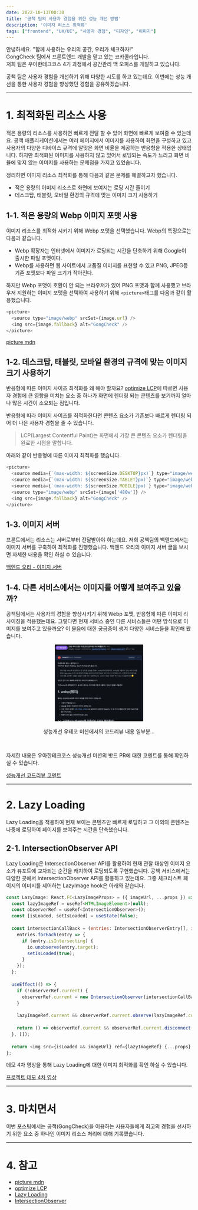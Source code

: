 ```yaml
---
date: 2022-10-13T00:30
title: '공책 팀의 사용자 경험을 위한 성능 개선 방법'
description: '이미지 리소스 최적화'
tags: ["frontend", "UX/UI", "사용자 경험", "디자인", "이미지"]
---
```


안녕하세요. "함께 사용하는 우리의 공간, 우리가 체크하자!"</br>
GongCheck 팀에서 프론트엔드 개발을 맡고 있는 코카콜라입니다.</br>
저희 팀은 우아한테크코스 4기 과정에서 공간관리 백 오피스를 개발하고 있습니다.

공책 팀은 사용자 경험을 개선하기 위해 다양한 시도를 하고 있는데요. 이번에는 성능 개선을 통한 사용자 경험을 향상했던 경험을 공유하겠습니다.

---

# 1. 최적화된 리소스 사용

적은 용량의 리소스를 사용하면 빠르게 전달 할 수 있어 화면에 빠르게 보여줄 수 있는데요. 공책 애플리케이션에서는 여러 페이지에서 이미지를 사용하여 화면을 구성하고 있고 사용자의 다양한 디바이스 규격에 알맞은 화면 비율을 제공하는 반응형을 적용한 상태입니다. 하지만 최적화된 이미지를 사용하지 않고 있어서 로딩되는 속도가 느리고 화면 비율에 맞지 않는 이미지를 사용하는 문제점을 가지고 있었습니다.

정리하면 이미지 리소스 최적화를 통해 다음과 같은 문제를 해결하고자 했습니다.
- 적은 용량의 이미지 리소스로 화면에 보여지는 로딩 시간 줄이기
- 데스크탑, 태블릿, 모바일 환경의 규격에 맞는 이미지 크기 사용하기

## 1-1. 적은 용량의 Webp 이미지 포맷 사용

이미지 리소스를 최적화 시키기 위해 Webp 포맷을 선택했습니다. Webp의 특징으로는 다음과 같습니다.
- Webp 확장자는 인터넷에서 이미지가 로딩되는 시간을 단축하기 위해 Google이 출시한 파일 포맷이다.
- Webp를 사용하면 웹 사이트에서 고품질 이미지를 표현할 수 있고 PNG, JPEG등 기존 포맷보다 파일 크기가 작아진다.

하지만 Webp 포맷이 호환이 안 되는 브라우저가 있어 PNG 포맷과 함께 사용했고 브라우저 지원하는 이미지 포맷을 선택하여 사용하기 위해 `<picture>`태그를 다음과 같이 활용했습니다.

```javascript
<picture>
  <source type="image/webp" srcSet={image.url} />
  <img src={image.fallback} alt="GongCheck" />
</picture>
```

[picture mdn](https://developer.mozilla.org/en-US/docs/Web/HTML/Element/picture)

## 1-2. 데스크탑, 태블릿, 모바일 환경의 규격에 맞는 이미지 크기 사용하기
반응형에 따른 이미지 사이즈 최적화를 왜 해야 할까요? [optimize LCP]([https://web.dev/i18n/ko/optimize-lcp/](https://web.dev/i18n/ko/optimize-lcp/))에 따르면 사용자 경험에 큰 영향을 미치는 요소 중 하나가 화면에 렌더링 되는 콘텐츠를 보기까지 얼마나 많은 시간이 소요되는 점입니다.

반응형에 따라 이미지 사이즈를 최적화한다면 콘텐츠 요소가 기존보다 빠르게 렌더링 되어 더 나은 사용자 경험을 줄 수 있습니다.

> LCP(Largest Contentful Paint)는 화면에서 가장 큰 콘텐츠 요소가 렌더링을 완료한 시점을 말합니다.

아래와 같이 반응형에 따른 이미지 최적화를 했습니다.

```javascript
<picture>
  <source media={`(max-width: ${screenSize.DESKTOP}px)`} type="image/webp" srcSet={image['320w']} />
  <source media={`(max-width: ${screenSize.TABLET}px)`} type="image/webp" srcSet={image['240w']} />
  <source media={`(max-width: ${screenSize.MOBILE}px)`} type="image/webp" srcSet={image['160w']} />
  <source type="image/webp" srcSet={image['480w']} />
  <img src={image.fallback} alt="GongCheck" />
</picture>
```

## 1-3. 이미지 서버

프론트에서는 리소스는 서버로부터 전달받아야 하는데요. 저희 공책팀의 백엔드에서는 이미지 서버를 구축하여 최적화를 진행했습니다.
백엔드 오리의 이미지 서버 글을 보시면 자세한 내용을 확인 하실 수 있습니다.

[백엔드 오리 - 이미지 서버]([https://tecoble.techcourse.co.kr/post/2022-09-13-image-storage-server/](https://tecoble.techcourse.co.kr/post/2022-09-13-image-storage-server/))

## 1-4. 다른 서비스에서는 이미지를 어떻게 보여주고 있을까?

공책팀에서는 사용자의 경험을 향상시키기 위해 Webp 포맷, 반응형에 따른 이미지 리사이징을 적용했는데요. 그렇다면 현재 서비스 중인 다른 서비스들은 어떤 방식으로 이미지를 보여주고 있을까요? 이 물음에 대한 궁금증이 생겨 다양한 서비스들을 확인해 봤습니다.

<div align="center">
    <img src="pr.png" width="240" />
    <p>성능개선 우테코 미션에서의 코드리뷰 내용 일부분...</p>
</div>
</br>

자세한 내용은 우아한테크코스 성능개선 미션의 밧드 PR에 대한 코멘트를 통해 확인하실 수 있습니다.

[성능개선 코드리뷰 코멘트](https://github.com/woowacourse/perf-basecamp/pull/62)

---

# 2. Lazy Loading

Lazy Loading을 적용하여 현재 보이는 콘텐츠만 빠르게 로딩하고 그 이외의 콘텐츠는 나중에 로딩하여 페이지를 보여주는 시간을 단축했습니다.

## 2-1. IntersectionObserver API

Lazy Loading은 IntersectionObserver API를 활용하여 현재 관찰 대상인 이미지 요소가 뷰포트에 교차되는 순간을 캐치하여 로딩되도록 구현했습니다. 공책 서비스에서는 다양한 곳에서 IntersectionObserver API를 활용하고 있는데요. 그중 체크리스트 페이지의 이미지를 제어하는 LazyImage hook은 아래와 같습니다.

```javascript
const LazyImage: React.FC<LazyImageProps> = ({ imageUrl, ...props }) => {
  const lazyImageRef = useRef<HTMLImageElement>(null);
  const observerRef = useRef<IntersectionObserver>();
  const [isLoaded, setIsLoaded] = useState(false);

  const intersectionCallBack = (entries: IntersectionObserverEntry[], io: IntersectionObserver) => {
    entries.forEach(entry => {
      if (entry.isIntersecting) {
        io.unobserve(entry.target);
        setIsLoaded(true);
      }
    });
  };

  useEffect(() => {
    if (!observerRef.current) {
      observerRef.current = new IntersectionObserver(intersectionCallBack);
    }

    lazyImageRef.current && observerRef.current.observe(lazyImageRef.current);

    return () => observerRef.current && observerRef.current.disconnect();
  }, []);

  return <img src={isLoaded && imageUrl} ref={lazyImageRef} {...props} />;
};
```

데모 4차 영상을 통해 Lazy Loading에 대한 이미지 최적화를 확인 하실 수 있습니다.

[프로젝트 데모 4차 영상](https://www.youtube.com/watch?v=ssseI1nySmI&t=180s)

---

# 3. 마치면서

이번 포스팅에서는 공책(GongCheck)을 이용하는 사용자들에게 최고의 경험을 선사하기 위한 요소 중 하나인 이미지 리소스 처리에 대해 기록했습니다.

---

# 4. 참고

- [picture mdn]([https://developer.mozilla.org/en-US/docs/Web/HTML/Element/picture](https://developer.mozilla.org/en-US/docs/Web/HTML/Element/picture))
- [optimize LCP]([https://web.dev/i18n/ko/optimize-lcp/](https://web.dev/i18n/ko/optimize-lcp/))
- [Lazy Loading]([https://developer.mozilla.org/en-US/docs/Web/Performance/Lazy_loading](https://developer.mozilla.org/en-US/docs/Web/Performance/Lazy_loading))
- [IntersectionObserver]([https://developer.mozilla.org/ko/docs/Web/API/IntersectionObserver](https://developer.mozilla.org/ko/docs/Web/API/IntersectionObserver))
